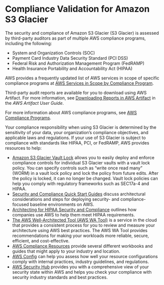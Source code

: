 # Compliance Validation for Amazon S3 Glacier<a name="glacier-compliance"></a>

The security and compliance of Amazon S3 Glacier \(S3 Glacier\) is assessed by third\-party auditors as part of multiple AWS compliance programs, including the following:
+ System and Organization Controls \(SOC\)
+ Payment Card Industry Data Security Standard \(PCI DSS\)
+ Federal Risk and Authorization Management Program \(FedRAMP\)
+ Health Insurance Portability and Accountability Act \(HIPAA\)

AWS provides a frequently updated list of AWS services in scope of specific compliance programs at [AWS Services in Scope by Compliance Program](https://aws.amazon.com/compliance/services-in-scope/)\. 

Third\-party audit reports are available for you to download using AWS Artifact\. For more information, see [Downloading Reports in AWS Artifact](https://docs.aws.amazon.com/artifact/latest/ug/downloading-documents.html) in the *AWS Artifact User Guide*\. 

For more information about AWS compliance programs, see [AWS Compliance Programs](https://aws.amazon.com/compliance/programs/)\.

Your compliance responsibility when using S3 Glacier is determined by the sensitivity of your data, your organization’s compliance objectives, and applicable laws and regulations\. If your use of S3 Glacier is subject to compliance with standards like HIPAA, PCI, or FedRAMP, AWS provides resources to help:
+ [Amazon S3 Glacier Vault Lock](vault-lock.md) allows you to easily deploy and enforce compliance controls for individual S3 Glacier vaults with a vault lock policy\. You can specify controls such as “write once read many” \(WORM\) in a vault lock policy and lock the policy from future edits\. After the policy is locked, it can no longer be changed\. Vault lock policies can help you comply with regulatory frameworks such as SEC17a\-4 and HIPAA\.
+ [Security and Compliance Quick Start Guides](https://aws.amazon.com/quickstart/?awsf.quickstart-homepage-filter=categories%23security-identity-compliance) discuss architectural considerations and steps for deploying security\- and compliance\-focused baseline environments on AWS\. 
+ [Architecting for HIPAA Security and Compliance](https://d0.awsstatic.com/whitepapers/compliance/AWS_HIPAA_Compliance_Whitepaper.pdf) outlines how companies use AWS to help them meet HIPAA requirements\.
+ [The AWS Well\-Architected Tool \(AWS WA Tool\)](https://docs.aws.amazon.com/wellarchitected/latest/userguide/intro.html) is a service in the cloud that provides a consistent process for you to review and measure your architecture using AWS best practices\. The AWS WA Tool provides recommendations for making your workloads more reliable, secure, efficient, and cost\-effective\.
+ [AWS Compliance Resources](https://aws.amazon.com/compliance/resources/) provide several different workbooks and guides that might apply to your industry and location\.
+ [AWS Config](https://docs.aws.amazon.com/config/latest/developerguide/evaluate-config.html) can help you assess how well your resource configurations comply with internal practices, industry guidelines, and regulations\.
+ [AWS Security Hub](https://docs.aws.amazon.com/securityhub/latest/userguide/what-is-securityhub.html) provides you with a comprehensive view of your security state within AWS and helps you check your compliance with security industry standards and best practices\. 